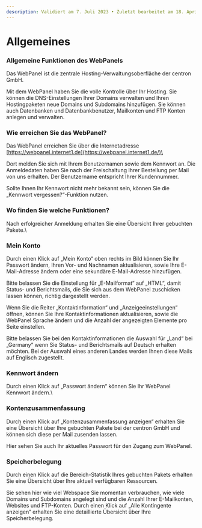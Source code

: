 ```yaml
---
description: Validiert am 7. Juli 2023 • Zuletzt bearbeitet am 18. April 2024
---
```


# Allgemeines

### Allgemeine Funktionen des WebPanels <a href="#allgemeine_funktionen_des_webpanels" id="allgemeine_funktionen_des_webpanels"></a>

Das WebPanel ist die zentrale Hosting-Verwaltungsoberfläche der centron GmbH.

Mit dem WebPanel haben Sie die volle Kontrolle über Ihr Hosting. Sie können die DNS-Einstellungen Ihrer Domains verwalten und Ihren Hostingpaketen neue Domains und Subdomains hinzufügen. Sie können auch Datenbanken und Datenbankbenutzer, Mailkonten und FTP Konten anlegen und verwalten.

### Wie erreichen Sie das WebPanel? <a href="#wie_erreichen_sie_das_webpanel" id="wie_erreichen_sie_das_webpanel"></a>

Das WebPanel erreichen Sie über die Internetadresse [https://webpanel.internet1.de](https://webpanel.internet1.de/)\


Dort melden Sie sich mit Ihrem Benutzernamen sowie dem Kennwort an. Die Anmeldedaten haben Sie nach der Freischaltung Ihrer Bestellung per Mail von uns erhalten. Der Benutzername entspricht Ihrer Kundennummer.

Sollte Ihnen Ihr Kennwort nicht mehr bekannt sein, können Sie die „Kennwort vergessen?“-Funktion nutzen.

### Wo finden Sie welche Funktionen? <a href="#wo_finden_sie_welche_funktionen" id="wo_finden_sie_welche_funktionen"></a>

Nach erfolgreicher Anmeldung erhalten Sie eine Übersicht Ihrer gebuchten Pakete.\


### Mein Konto <a href="#mein_konto" id="mein_konto"></a>

Durch einen Klick auf „Mein Konto“ oben rechts im Bild können Sie Ihr Passwort ändern, Ihren Vor- und Nachnamen aktualisieren, sowie Ihre E-Mail-Adresse ändern oder eine sekundäre E-Mail-Adresse hinzufügen.

Bitte belassen Sie die Einstellung für „E-Mailformat“ auf „HTML“, damit Status- und Berichtsmails, die Sie sich aus dem WebPanel zuschicken lassen können, richtig dargestellt werden.

Wenn Sie die Reiter „Kontaktinformation“ und „Anzeigeeinstellungen“ öffnen, können Sie Ihre Kontaktinformationen aktualisieren, sowie die WebPanel Sprache ändern und die Anzahl der angezeigten Elemente pro Seite einstellen.

Bitte belassen Sie bei den Kontaktinformationen die Auswahl für „Land“ bei „Germany“ wenn Sie Status- und Berichtsmails auf Deutsch erhalten möchten. Bei der Auswahl eines anderen Landes werden Ihnen diese Mails auf Englisch zugestellt.

### Kennwort ändern <a href="#kennwort_andern" id="kennwort_andern"></a>

Durch einen Klick auf „Passwort ändern“ können Sie Ihr WebPanel Kennwort ändern.\


### Kontenzusammenfassung <a href="#kontenzusammenfassung" id="kontenzusammenfassung"></a>

Durch einen Klick auf „Kontenzusammenfassung anzeigen“ erhalten Sie eine Übersicht über Ihre gebuchten Pakete bei der centron GmbH und können sich diese per Mail zusenden lassen.

Hier sehen Sie auch Ihr aktuelles Passwort für den Zugang zum WebPanel.

### Speicherbelegung <a href="#speicherbelegung" id="speicherbelegung"></a>

Durch einen Klick auf die Bereich-Statistik Ihres gebuchten Pakets erhalten Sie eine Übersicht über Ihre aktuell verfügbaren Ressourcen.

Sie sehen hier wie viel Webspace Sie momentan verbrauchen, wie viele Domains und Subdomains angelegt sind und die Anzahl Ihrer E-Mailkonten, Websites und FTP-Konten. Durch einen Klick auf „Alle Kontingente anzeigen“ erhalten Sie eine detaillierte Übersicht über Ihre Speicherbelegung.
